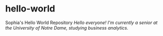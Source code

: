# hello-world
Sophia's Hello World Repository
*Hello everyone! I'm currently a senior at the University of Notre Dame, studying business analytics.*
